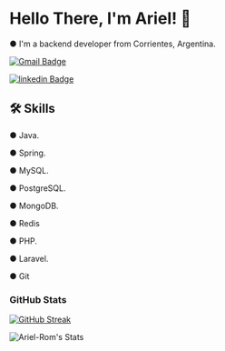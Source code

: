 
# Hello There, I'm Ariel! 👋

● I'm a backend developer from Corrientes, Argentina.


[![Gmail Badge](https://img.shields.io/badge/-AugusNorAr@Gmail.com-c14438?style=social&logo=Gmail&logoColor=red&link=mailto:AugusNorAr@gmail.com)](mailto:AugusNorAr@Gmail.com) 

[![linkedin Badge](https://img.shields.io/badge/Linkedin:%20Ariel%20Romero-0A66C2?style=for-the-social&logo=linkedin&logoColor=white)](https://www.linkedin.com/in/arielrom/)

## 🛠 Skills
● Java.

● Spring.

● MySQL.

● PostgreSQL.

● MongoDB.

● Redis

● PHP.

● Laravel.

● Git

### GitHub Stats

[![GitHub Streak](https://github-readme-streak-stats.herokuapp.com?user=Ariel-Rom&theme=tokyonight&hide_border=true&date_format=%5BY%20%5DM%20j)](https://git.io/streak-stats)

![Ariel-Rom's Stats](https://github-readme-stats.vercel.app/api?username=Ariel-Rom&theme=tokyonight&show_icons=true&hide_border=true&count_private=true)


